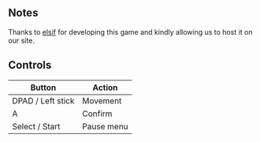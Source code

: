## Notes

Thanks to [elsif](https://e1sif.itch.io) for developing this game and kindly allowing us to host it on our site. 

## Controls

| Button | Action |
|--|--| 
|DPAD / Left stick|Movement|
|A|Confirm|
|Select / Start|Pause menu|


